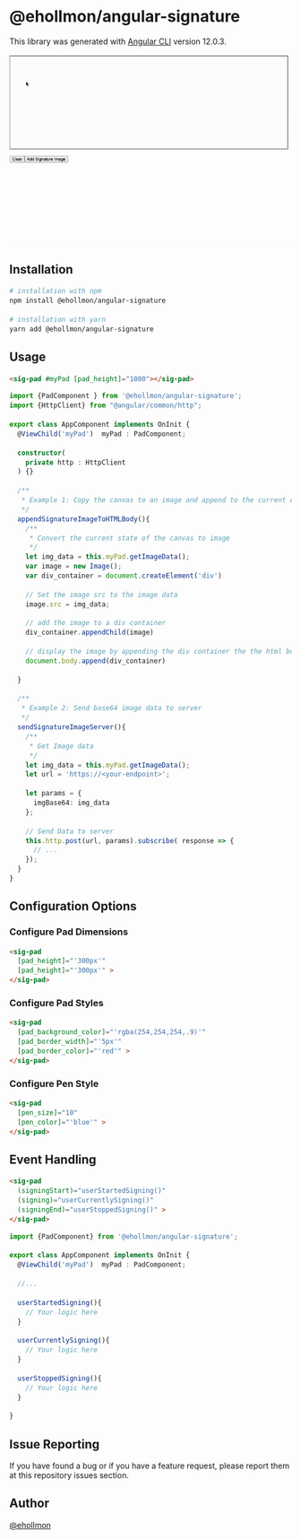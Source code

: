 # @ehollmon/angular-signature

This library was generated with [Angular CLI](https://github.com/angular/angular-cli) version 12.0.3.

![ Signature Gif](angular-signature-gif.gif)


## Installation

```bash
# installation with npm
npm install @ehollmon/angular-signature

# installation with yarn
yarn add @ehollmon/angular-signature
```

## Usage
```html
<sig-pad #myPad [pad_height]="1000"></sig-pad>
```

```ts
import {PadComponent } from '@ehollmon/angular-signature';
import {HttpClient} from "@angular/common/http";

export class AppComponent implements OnInit {
  @ViewChild('myPad')  myPad : PadComponent;

  constructor(
    private http : HttpClient
  ) {}

  /**
   * Example 1: Copy the canvas to an image and append to the current document
   */
  appendSignatureImageToHTMLBody(){
    /**
     * Convert the current state of the canvas to image
     */
    let img_data = this.myPad.getImageData();
    var image = new Image();
    var div_container = document.createElement('div')

    // Set the image src to the image data
    image.src = img_data;

    // add the image to a div container
    div_container.appendChild(image)

    // display the image by appending the div container the the html body
    document.body.append(div_container)

  }

  /**
   * Example 2: Send base64 image data to server
   */
  sendSignatureImageServer(){
    /**
     * Get Image data
     */
    let img_data = this.myPad.getImageData();
    let url = 'https://<your-endpoint>';

    let params = {
      imgBase64: img_data
    };

    // Send Data to server
    this.http.post(url, params).subscribe( response => {
      // ...
    });
  }
}
```

## Configuration Options

### Configure Pad Dimensions
```html
<sig-pad
  [pad_height]="'300px'"
  [pad_height]="'300px'" >
</sig-pad>
```

### Configure Pad Styles
```html
<sig-pad
  [pad_background_color]="'rgba(254,254,254,.9)'"
  [pad_border_width]="'5px'"
  [pad_border_color]="'red'" >
</sig-pad>
```

### Configure Pen Style
```html
<sig-pad
  [pen_size]="10"
  [pen_color]="'blue'" >
</sig-pad>
```

## Event Handling
```html
<sig-pad
  (signingStart)="userStartedSigning()"
  (signing)="userCurrentlySigning()"
  (signingEnd)="userStoppedSigning()" >
</sig-pad>
```

```ts
import {PadComponent} from '@ehollmon/angular-signature';

export class AppComponent implements OnInit {
  @ViewChild('myPad')  myPad : PadComponent;

  //...

  userStartedSigning(){
    // Your logic here
  }

  userCurrentlySigning(){
    // Your logic here
  }

  userStoppedSigning(){
    // Your logic here
  }

}
```


## Issue Reporting

If you have found a bug or if you have a feature request, please report them at this repository issues section.

## Author
[@ehollmon](https://github.com/ehollmon)
